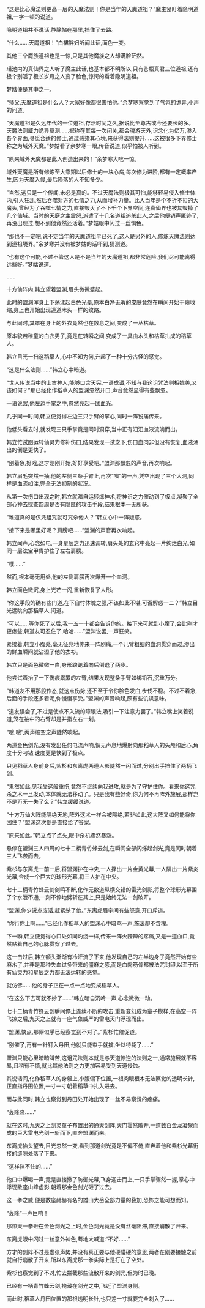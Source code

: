 
“这是比心魔法则更高一层的天魔法则！你是当年的天魔道祖？”魔主紧盯着隐明道祖,一字一顿的说道。

隐明道祖并不说话,静静站在那里,挡住了去路。

“什么……天魔道祖！”白裙胖妇听闻此话,面色一变。

其他三个魔族道祖也是一惊,只是其他魔族之人却满脸茫然。

瑶池内的真仙界之人听了魔主此话,也基本都不明所以,只有苍梧真君三位道祖,还有极个别活了极长岁月之人变了脸色,惊愕的看着隐明道祖。

梦姑便是其中之一。

“师父,天魔道祖是什么人？大家好像都很害怕他。”余梦寒察觉到了气氛的诡异,小声的问道。

“天魔道祖是久远年代的一位道祖,存活时间之久,据说比至尊古或今还要长的多。天魔法则威力诡异莫测……据称在其每一次闭关,都会魂游天外,识念化为亿万,渗入各个界面,寻觅合适的修士,通过感染其心境,来获得法则提升……这被很多下界修士称之为域外天魔。”梦姑看了余梦寒一眼,传音说道,似乎怕被人听到。

“原来域外天魔都是此人创造出来的！”余梦寒大吃一惊。

域外天魔是所有修炼至大乘期以后修士的一块心病,每次修为进阶,都有一定概率产生,因为天魔入侵,最后陨落的人不知多少。

“当然,这只是一个传闻,未必是真的。不过天魔法则极其可怕,能够轻易侵入修士体内,引人狂乱,然后吞噬对方的七情之力,从而增补力量。此人当年是个不折不扣的大魔头,曾经为了吞噬七情之力,直接毁灭了不下千个下界空间,连真仙界也被其毁掉了几个仙域。当时的天庭之主震怒,派遣了十几名道祖追杀此人,之后他便销声匿迹了,再没出现过,想不到他竟然还活着。”梦姑眼中闪过一丝惧色。

“那也不一定吧,说不定当年的天魔道祖早已死了,这人是另外的人,修炼天魔法则达到道祖境界。”余梦寒并没有被梦姑的话吓到,猜测道。

“也有这个可能,不过不管这人是不是当年的天魔道祖,都非常危险,我们尽可能离得远些好。”梦姑说道。

……

十方仙阵内,韩立望着盟渊,眉头微微蹙起。

此时的盟渊浑身上下荡漾起白色光晕,原本白净无暇的皮肤竟然在瞬间开始干瘪收缩,身上也开始出现道道木头一样的纹路。

与此同时,其罩在身上的外衣竟然也在数息之间,变成了一丛枯草。

原本貌若稚童的白衣男子,竟是在转瞬之间,变成了一具由木头和枯草扎成的稻草人。

韩立目光一扫这稻草人,心中不知为何,升起了一种十分古怪的感觉。

“这是什么法则……”韩立心中暗道。

“世人传说当中的上古神人,能够口含天宪,一语成谶,不知与我这诅咒法则相媲美,又该如何？”那已经化作稻草人的盟渊忽然开口,声音竟然显得有些飘忽。

一语说罢,他左边手掌之中,忽然亮起一团血光。

几乎同一时间,韩立便觉得左边三只手臂的掌心,同时一阵锐痛传来。

他低头看去时,就发现三只手掌竟是同时洞穿,当中正有汩汩血液流淌而出。

韩立忙试图运转仙灵力修补伤口,结果发现一试之下,伤口血肉非但没有恢复,血液涌出的倒是更快了。

“别着急,好戏,这才刚刚开始,好好享受吧。”盟渊那飘忽的声音,再次响起。

韩立眉毛突然一抽,他的左侧三条手臂上,再次“嗤”的一声,凭空出现了三个大洞,同样是血流如注,完全无法抑制的状况。

从第一次伤口出现之时,韩立就暗自运转炼神术,将神识之力催动到了极点,凝聚了全部心神去探查四周是否有隐匿的攻击手段,结果根本一无所获。

“难道真的是仅凭诅咒就可咒杀他人？”韩立心中一阵疑惑。

“接下来是哪里好呢？肩膀吧……”盟渊的声音再次响起。

韩立闻声,心念如电,一身星辰之力迅速调转,肩头处的玄窍中亮起一片绚烂白光,如同一层法宝甲胄护住了左右肩膀。

“噗……”

然而,根本毫无用处,他的左侧肩膀再次爆开一个血洞。

韩立面色微沉,身上光芒一闪,重新恢复了人形。

“你这手段的确有些门道,在下自忖体魄之强,不该如此不堪,可否解惑一二？”韩立目光远眺向那稻草人,问道。

“可以……等你死了以后,我一五一十都会告诉你的。接下来可就到小腹了,会比刚才更疼些,韩道友可忍住了,哈哈……”盟渊说罢,一声狂笑。

紧接着,韩立小腹处,毫无征兆地传来一阵剧痛,一个儿臂粗细的血洞贯穿而过,渗出的鲜血瞬间就沾湿了他的衣衫。

韩立只是面色微微一白,身形踉跄着向后倒退了两步。

他尝试着抬了一下伤痕累累的左臂,结果发现整条手臂如绑铅石,沉重万分。

“韩道友不用那般作态,就这点伤势,还不至于令你脸色发白,步伐不稳。不过不着急,后面的手段还多着呢,你慢慢享受。”盟渊的声音响起,颇有些讥讽意味。

“道友误会了,不过是使点不入流的障眼法,吸引一下注意力罢了。”韩立嘴上笑着说道,笼在袖中的右臂却是并指左右一划。

“嗖,嗖”,两声破空之声陡然响起。

两道金色剑光,没有发出任何电流声响,悄无声息地爆射向那稻草人的头颅和后心,角度十分刁钻,速度更是快到了极点。

只见稻草人身前身后,紫杉和东离虎两道人影陡然一闪而过,分别出手挡住了两柄飞剑。

“果然如此,见我受这般重伤,竟然不继续向我进攻,就是为了守护住你。看来你这咒杀之术一旦发动,本体就无法移动了。只是我有些好奇,你为何不再阵外施展,那样岂不是万无一失了么？”韩立缓缓说道。

“十方万仙大阵能隔绝天地,阵外这术一样会被隔绝,若非如此,这大阵又如何能将你困住？”盟渊这次倒是直接给了答案。

“原来如此。”韩立点了点头,眼中杀机骤然暴涨。

悬停在盟渊三人四周的七十二柄青竹蜂云剑,在瞬间全部闪烁起剑光,竟是同时朝着三人飞袭而去。

紫杉与东离虎一前一后,将盟渊护在中央,一人撑出一片金黄光幕,一人隔出一片紫炎光幕,合成一个巨大的球形光幕,将三人护在中央。

七十二柄青竹蜂云剑剑鸣不断,化作无数道纵横交错的雷光剑影,将整个球形光幕围了个水泄不通,一刻不停地劈斩在其上,只是始终无法一剑破开。

“盟渊,你少说点废话,赶紧杀了他。”东离虎眉宇间有些怒意,开口斥道。

“你行你上啊……”已经化作稻草人的盟渊心中暗骂一声,施法却不含糊。

下一瞬,韩立便觉得心口处如同灼烧一样,传来一阵火辣辣的疼痛,又是一道血口,竟然贴着自己的心脉贯穿了过去。

这一击过后,韩立额头渐渐有冷汗流了下来,他发现自己的左半边身子竟然开始有些麻木了,并非是那种失血过多带来的僵麻之感,而是血肉筋骨都被法咒封印,以至于所有仙灵力和星辰之力都无法运转的感觉。

就仿佛……他的身子正在一点一点地变成稻草人。

“在这么下去可就不妙了……”韩立暗自沉吟一声,心念微微一动。

七十二柄青竹蜂云剑瞬间停止连续不断的攻击,重新变幻成为童子模样,在高空一阵飞掠之后,九天之上就有一座气象威严的雷电天门浮现而出。

“盟渊,快点,那厮似乎已经察觉到不对了。”紫杉忙催促道。

“别催了,再有一针钉入丹田,他就只能束手就擒,坐以待毙了……”

盟渊只能心里暗暗叫苦,这诅咒法则本就是与天道悖逆的法则之一,通常施展就不容易,且稍有不慎,就比其他法则之力更加容易受到天道侵蚀。

其说话间,化作稻草人的身躯上,小腹偏下位置,一根肉眼根本无法察觉的透明长针,正直指丹田位置,一寸一寸朝着稻草中扎入进去。

而与此同时,韩立也察觉到丹田处开始出现了一丝不易察觉的疼痛。

“轰隆隆……”

就在这时,九天之上剑灵童子布置出的通天剑阵,天门霍然敞开,一道数百金龙凝聚而成的巨大雷电光剑一斩而下,直奔盟渊而来。

东离虎抬头望去,目光忽然一变,看到那道剑光竟是不偏不倚,直奔着他和紫杉光幕衔接的缝隙处落了下来。

“这样挡不住的……”

他口中爆喝一声,竟是直接撤了防御光幕,飞身迎击而上,一只手掌骤然一握,掌心中浮现数座山峰虚影,朝着那金色剑光砸了过去。

这一拳之威,便是数座赫赫有名的雄山大岳全部力量的叠加,恐怖之能可想而知。

“轰隆”一声巨响！

那惊天一拳砸在金色剑光之上时,金色剑光竟是没有丝毫阻滞,直接崩散了开来。

东离虎眼中闪过一丝意外神色,蓦地大喊道:“不好……”

方才的剑阵不过是虚张声势,并没有真正要与他硬碰硬的意思,两者在刚要接触之前就自行崩散了开来,所以东离虎那一拳实际上是打在了空处。

紫杉也察觉到了不对,忙去拦截那些流散开来的剑光,但为时已晚。

已经有一柄青竹蜂云剑,掩藏在剑光之中,飞近了盟渊身侧。

而此时,稻草人丹田位置的那根透明长针,也只差一寸就要完全刺入了……